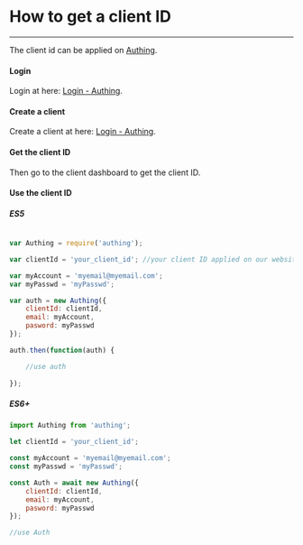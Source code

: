 # How to get a client ID

----------

The client id can be applied on [Authing](http://authing.cn).

#### Login

Login at here: [Login - Authing](http://authing.cn/login).

#### Create a client

Create a client at here: [Login - Authing](http://authing.cn/dashboard).


#### Get the client ID

Then go to the client dashboard to get the client ID.

#### Use the client ID

##### ES5

``` javascript

var Authing = require('authing');

var clientId = 'your_client_id'; //your client ID applied on our website

var myAccount = 'myemail@myemail.com';
var myPasswd = 'myPasswd';

var auth = new Authing({
	clientId: clientId,
	email: myAccount,
	pasword: myPasswd
});

auth.then(function(auth) {

	//use auth
	
});

```

##### ES6+

``` javascript
import Authing from 'authing';

let clientId = 'your_client_id';

const myAccount = 'myemail@myemail.com';
const myPasswd = 'myPasswd';

const Auth = await new Authing({
	clientId: clientId,
	email: myAccount,
	pasword: myPasswd
});

//use Auth

```
